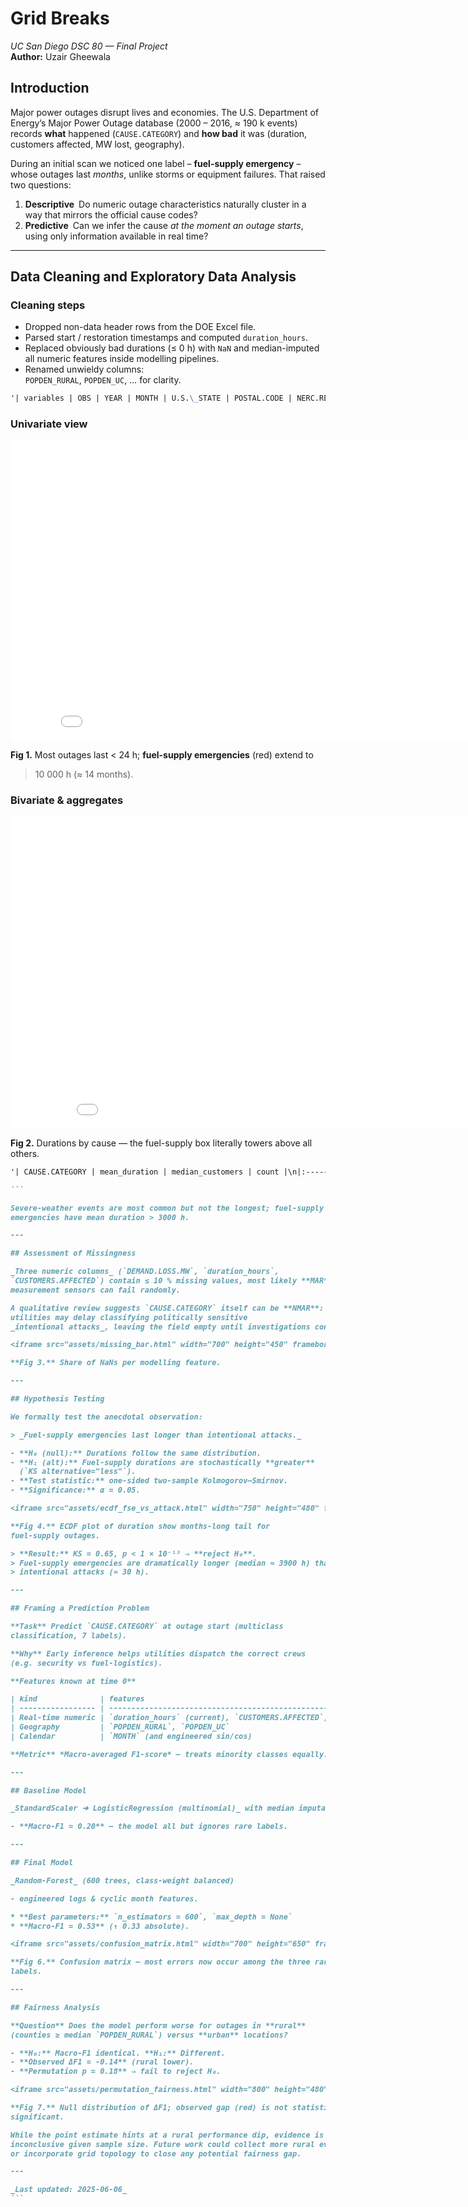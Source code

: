 # Grid Breaks

_UC San Diego DSC 80 — Final Project_  
**Author:** Uzair Gheewala

## Introduction

Major power outages disrupt lives and economies. The U.S. Department of
Energy’s Major Power Outage database (2000 – 2016, ≈ 190 k events)
records **what** happened (`CAUSE.CATEGORY`) and **how bad** it was
(duration, customers affected, MW lost, geography).

During an initial scan we noticed one label – **fuel-supply emergency** – whose
outages last _months_, unlike storms or equipment failures. That raised two
questions:

1. **Descriptive** Do numeric outage characteristics naturally cluster in a
   way that mirrors the official cause codes?
2. **Predictive** Can we infer the cause _at the moment an outage starts_,
   using only information available in real time?

---

## Data Cleaning and Exploratory Data Analysis

### Cleaning steps

- Dropped non-data header rows from the DOE Excel file.
- Parsed start / restoration timestamps and computed `duration_hours`.
- Replaced obviously bad durations (≤ 0 h) with `NaN` and median-imputed all
  numeric features inside modelling pipelines.
- Renamed unwieldy columns:  
  `POPDEN_RURAL`, `POPDEN_UC`, … for clarity.

```markdown
'| variables | OBS | YEAR | MONTH | U.S.\_STATE | POSTAL.CODE | NERC.REGION | CLIMATE.REGION | ANOMALY.LEVEL | CLIMATE.CATEGORY | OUTAGE.START.DATE | OUTAGE.START.TIME | OUTAGE.RESTORATION.DATE | OUTAGE.RESTORATION.TIME | CAUSE.CATEGORY | CAUSE.CATEGORY.DETAIL | HURRICANE.NAMES | OUTAGE.DURATION | DEMAND.LOSS.MW | CUSTOMERS.AFFECTED | RES.PRICE | COM.PRICE | IND.PRICE | TOTAL.PRICE | RES.SALES | COM.SALES | IND.SALES | TOTAL.SALES | RES.PERCEN | COM.PERCEN | IND.PERCEN | RES.CUSTOMERS | COM.CUSTOMERS | IND.CUSTOMERS | TOTAL.CUSTOMERS | RES.CUST.PCT | COM.CUST.PCT | IND.CUST.PCT | PC.REALGSP.STATE | PC.REALGSP.USA | PC.REALGSP.REL | PC.REALGSP.CHANGE | UTIL.REALGSP | TOTAL.REALGSP | UTIL.CONTRI | PI.UTIL.OFUSA | POPULATION | POPPCT_URBAN | POPPCT_UC | POPDEN_URBAN | POPDEN_UC | POPDEN_RURAL | AREAPCT_URBAN | AREAPCT_UC | PCT_LAND | PCT_WATER_TOT | PCT_WATER_INLAND | OUTAGE.START | OUTAGE.RESTORATION | duration_hours |\n|------------:|------:|-------:|--------:|:-------------|:--------------|:--------------|:-------------------|----------------:|:-------------------|:--------------------|:--------------------|:--------------------------|:--------------------------|:-------------------|:------------------------|------------------:|------------------:|-----------------:|---------------------:|------------:|------------:|------------:|--------------:|------------:|------------:|------------:|--------------:|-------------:|-------------:|-------------:|----------------:|----------------:|----------------:|------------------:|---------------:|---------------:|---------------:|-------------------:|-----------------:|-----------------:|--------------------:|---------------:|----------------:|--------------:|----------------:|-------------:|---------------:|------------:|---------------:|------------:|---------------:|----------------:|-------------:|-----------:|----------------:|-------------------:|:--------------------|:---------------------|-----------------:|\n| nan | 1 | 2011 | 7 | Minnesota | MN | MRO | East North Central | -0.3 | normal | 2011-07-01 00:00:00 | 17:00:00 | 2011-07-03 00:00:00 | 20:00:00 | severe weather | nan | nan | 3060 | nan | 70000 | 11.6 | 9.18 | 6.81 | 9.28 | 2332915 | 2114774 | 2113291 | 6562520 | 35.5491 | 32.225 | 32.2024 | 2.30874e+06 | 276286 | 10673 | 2.5957e+06 | 88.9448 | 10.644 | 0.411181 | 51268 | 47586 | 1.07738 | 1.6 | 4802 | 274182 | 1.75139 | 2.2 | 5.34812e+06 | 73.27 | 15.28 | 2279 | 1700.5 | 18.2 | 2.14 | 0.6 | 91.5927 | 8.40733 | 5.47874 | 2011-07-01 17:00:00 | 2011-07-03 20:00:00 | 3060 |\n| nan | 2 | 2014 | 5 | Minnesota | MN | MRO | East North Central | -0.1 | normal | 2014-05-11 00:00:00 | 18:38:00 | 2014-05-11 00:00:00 | 18:39:00 | intentional attack | vandalism | nan | 1 | nan | nan | 12.12 | 9.71 | 6.49 | 9.28 | 1586986 | 1807756 | 1887927 | 5284231 | 30.0325 | 34.2104 | 35.7276 | 2.34586e+06 | 284978 | 9898 | 2.64074e+06 | 88.8335 | 10.7916 | 0.37482 | 53499 | 49091 | 1.08979 | 1.9 | 5226 | 291955 | 1.79 | 2.2 | 5.45712e+06 | 73.27 | 15.28 | 2279 | 1700.5 | 18.2 | 2.14 | 0.6 | 91.5927 | 8.40733 | 5.47874 | 2014-05-11 18:38:00 | 2014-05-11 18:39:00 | 1 |\n| nan | 3 | 2010 | 10 | Minnesota | MN | MRO | East North Central | -1.5 | cold | 2010-10-26 00:00:00 | 20:00:00 | 2010-10-28 00:00:00 | 22:00:00 | severe weather | heavy wind | nan | 3000 | nan | 70000 | 10.87 | 8.19 | 6.07 | 8.15 | 1467293 | 1801683 | 1951295 | 5222116 | 28.0977 | 34.501 | 37.366 | 2.30029e+06 | 276463 | 10150 | 2.5869e+06 | 88.9206 | 10.687 | 0.392361 | 50447 | 47287 | 1.06683 | 2.7 | 4571 | 267895 | 1.70627 | 2.1 | 5.3109e+06 | 73.27 | 15.28 | 2279 | 1700.5 | 18.2 | 2.14 | 0.6 | 91.5927 | 8.40733 | 5.47874 | 2010-10-26 20:00:00 | 2010-10-28 22:00:00 | 3000 |\n| nan | 4 | 2012 | 6 | Minnesota | MN | MRO | East North Central | -0.1 | normal | 2012-06-19 00:00:00 | 04:30:00 | 2012-06-20 00:00:00 | 23:00:00 | severe weather | thunderstorm | nan | 2550 | nan | 68200 | 11.79 | 9.25 | 6.71 | 9.19 | 1851519 | 1941174 | 1993026 | 5787064 | 31.9941 | 33.5433 | 34.4393 | 2.31734e+06 | 278466 | 11010 | 2.60681e+06 | 88.8954 | 10.6822 | 0.422355 | 51598 | 48156 | 1.07148 | 0.6 | 5364 | 277627 | 1.93209 | 2.2 | 5.38044e+06 | 73.27 | 15.28 | 2279 | 1700.5 | 18.2 | 2.14 | 0.6 | 91.5927 | 8.40733 | 5.47874 | 2012-06-19 04:30:00 | 2012-06-20 23:00:00 | 2550 |\n| nan | 5 | 2015 | 7 | Minnesota | MN | MRO | East North Central | 1.2 | warm | 2015-07-18 00:00:00 | 02:00:00 | 2015-07-19 00:00:00 | 07:00:00 | severe weather | nan | nan | 1740 | 250 | 250000 | 13.07 | 10.16 | 7.74 | 10.43 | 2028875 | 2161612 | 1777937 | 5970339 | 33.9826 | 36.2059 | 29.7795 | 2.37467e+06 | 289044 | 9812 | 2.67353e+06 | 88.8216 | 10.8113 | 0.367005 | 54431 | 49844 | 1.09203 | 1.7 | 4873 | 292023 | 1.6687 | 2.2 | 5.48959e+06 | 73.27 | 15.28 | 2279 | 1700.5 | 18.2 | 2.14 | 0.6 | 91.5927 | 8.40733 | 5.47874 | 2015-07-18 02:00:00 | 2015-07-19 07:00:00 | 1740 |'
```

### Univariate view

<iframe src="assets/duration_hist.html" width="850" height="480" frameborder="0"></iframe>

**Fig 1.** Most outages last < 24 h; **fuel-supply emergencies** (red) extend to

> 10 000 h (≈ 14 months).

### Bivariate & aggregates

<iframe src="assets/box_by_cause.html" width="900" height="500" frameborder="0"></iframe>

**Fig 2.** Durations by cause — the fuel-supply box literally towers above all
others.

````markdown
'| CAUSE.CATEGORY | mean_duration | median_customers | count |\n|:------------------------------|----------------:|-------------------:|--------:|\n| fuel supply emergency | 13484.0 | 0.0 | 38.0 |\n| severe weather | 3899.7 | 111555.0 | 741.0 |\n| equipment failure | 1850.6 | 51500.0 | 54.0 |\n| public appeal | 1468.4 | 0.0 | 69.0 |\n| system operability disruption | 747.1 | 69000.0 | 120.0 |\n| intentional attack | 521.9 | 0.0 | 332.0 |\n| islanding | 200.5 | 2342.5 | 44.0 |'

```

Severe-weather events are most common but not the longest; fuel-supply
emergencies have mean duration > 3000 h.

---

## Assessment of Missingness

_Three numeric columns_ (`DEMAND.LOSS.MW`, `duration_hours`,
`CUSTOMERS.AFFECTED`) contain ≤ 10 % missing values, most likely **MAR** –
measurement sensors can fail randomly.

A qualitative review suggests `CAUSE.CATEGORY` itself can be **NMAR**:
utilities may delay classifying politically sensitive
_intentional attacks_, leaving the field empty until investigations conclude.

<iframe src="assets/missing_bar.html" width="700" height="450" frameborder="0"></iframe>

**Fig 3.** Share of NaNs per modelling feature.

---

## Hypothesis Testing

We formally test the anecdotal observation:

> _Fuel-supply emergencies last longer than intentional attacks._

- **H₀ (null):** Durations follow the same distribution.
- **H₁ (alt):** Fuel-supply durations are stochastically **greater**
  (`KS alternative="less"`).
- **Test statistic:** one-sided two-sample Kolmogorov–Smirnov.
- **Significance:** α = 0.05.

<iframe src="assets/ecdf_fse_vs_attack.html" width="750" height="480" frameborder="0"></iframe>

**Fig 4.** ECDF plot of duration show months-long tail for
fuel-supply outages.

> **Result:** KS = 0.65, p < 1 × 10⁻¹³ ⇒ **reject H₀**.
> Fuel-supply emergencies are dramatically longer (median ≈ 3900 h) than
> intentional attacks (≈ 30 h).

---

## Framing a Prediction Problem

**Task** Predict `CAUSE.CATEGORY` at outage start (multiclass
classification, 7 labels).

**Why** Early inference helps utilities dispatch the correct crews
(e.g. security vs fuel-logistics).

**Features known at time 0**

| kind              | features                                                           |
| ----------------- | ------------------------------------------------------------------ |
| Real-time numeric | `duration_hours` (current), `CUSTOMERS.AFFECTED`, `DEMAND.LOSS.MW` |
| Geography         | `POPDEN_RURAL`, `POPDEN_UC`                                        |
| Calendar          | `MONTH` (and engineered sin/cos)                                   |

**Metric** *Macro-averaged F1-score* — treats minority classes equally.

---

## Baseline Model

_StandardScaler ➜ LogisticRegression (multinomial)_ with median imputation.

- **Macro-F1 = 0.20** – the model all but ignores rare labels.

---

## Final Model

_Random-Forest_ (600 trees, class-weight balanced)

- engineered logs & cyclic month features.

* **Best parameters:** `n_estimators = 600`, `max_depth = None`
* **Macro-F1 = 0.53** (↑ 0.33 absolute).

<iframe src="assets/confusion_matrix.html" width="700" height="650" frameborder="0"></iframe>

**Fig 6.** Confusion matrix – most errors now occur among the three rarest
labels.

---

## Fairness Analysis

**Question** Does the model perform worse for outages in **rural**
(counties ≥ median `POPDEN_RURAL`) versus **urban** locations?

- **H₀:** Macro-F1 identical. **H₁:** Different.
- **Observed ΔF1 = -0.14** (rural lower).
- **Permutation p = 0.18** ⇒ fail to reject H₀.

<iframe src="assets/permutation_fairness.html" width="800" height="480" frameborder="0"></iframe>

**Fig 7.** Null distribution of ΔF1; observed gap (red) is not statistically
significant.

While the point estimate hints at a rural performance dip, evidence is
inconclusive given sample size. Future work could collect more rural events
or incorporate grid topology to close any potential fairness gap.

---

_Last updated: 2025-06-06_
```
````
